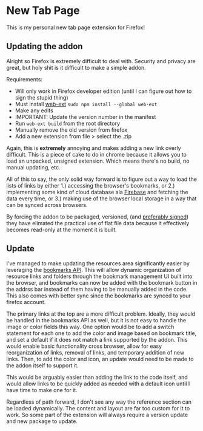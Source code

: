# New Tab Page

This is my personal new tab page extension for Firefox!

## Updating the addon

Alright so Firefox is extremely difficult to deal with. Security and privacy are great, but holy shit is it difficult to make a simple addon.

Requirements:

- Will only work in Firefox developer edition (until I can figure out how to sign the stupid thing)
- Must install [web-ext](https://extensionworkshop.com/documentation/develop/getting-started-with-web-ext/) `sudo npm install --global web-ext`
- Make any edits
- IMPORTANT: Update the version number in the manifest
- Run `web-ext build` from the root directory
- Manually remove the old version from firefox
- Add a new extension from file > select the .zip

Again, this is **extremely** annoying and makes adding a new link overly difficult. This is a piece of cake to do in chrome because it allows you to load an unpacked, unsigned extension. Which means there's no build, no manual updating, etc.

All of this to say, the only solid way forward is to figure out a way to load the lists of links by either 1.) accessing the browser's bookmarks, or 2.) implementing some kind of cloud database ala [Firebase](https://firebase.google.com/?authuser=1) and fetching the data every time, or 3.) making use of the browser local storage in a way that can be synced across browsers.

By forcing the addon to be packaged, versioned, (and [preferably signed](https://extensionworkshop.com/documentation/publish/signing-and-distribution-overview/#signing-your-addons)) they have elimated the practical use of flat file data because it effectively becomes read-only at the moment it is built.

## Update

I've managed to make updating the resources area significantly easier by leveraging the [bookmarks API](https://developer.mozilla.org/en-US/docs/Mozilla/Add-ons/WebExtensions/API/bookmarks). This will allow dynamic organization of resource links and folders through the bookmark management UI built into the browser, and bookmarks can now be added with the bookmark button in the addrss bar instead of them having to be manually added in the code. This also comes with better sync since the bookmarks are synced to your firefox account.

The primary links at the top are a more difficult problem. Ideally, they would be handled in the bookmarks API as well, but it is not easy to handle the image or color fields this way. One option would be to add a switch statement for each one to add the color and image based on bookmark title, and set a default if it does not match a link supported by the addon. This would enable basic functionality cross browser, allow for easy reorganization of links, removal of links, and temporary addition of new links. Then, to add the color and icon, an update would need to be made to the addon itself to support it.

This would be arguably easier than adding the link to the code itself, and would allow links to be quickly added as needed with a default icon until I have time to make one for it.

Regardless of path forward, I don't see any way the reference section can be loaded dynamically. The content and layout are far too custom for it to work. So some part of the extension will always require a version update and new package to update.
